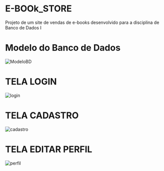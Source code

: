 # E-BOOk_STORE
Projeto de um site de vendas de e-books desenvolvido para a disciplina de Banco de Dados I

# Modelo do Banco de Dados
![ModeloBD](https://user-images.githubusercontent.com/87345751/204352918-00348034-a066-41f3-8103-ffc4eb6d00a9.jpeg)

# TELA LOGIN
![login](https://user-images.githubusercontent.com/87345751/204150680-f40023f6-a8ca-479b-a6ce-9dbcef2270bd.PNG)

# TELA CADASTRO
![cadastro](https://user-images.githubusercontent.com/87345751/204150727-e238a004-b3c1-4a50-9690-490f07dab24b.PNG)

# TELA EDITAR PERFIL
![perfil](https://user-images.githubusercontent.com/87345751/204150723-4f936e03-2fad-4387-a6e8-abaf60e41877.PNG)
